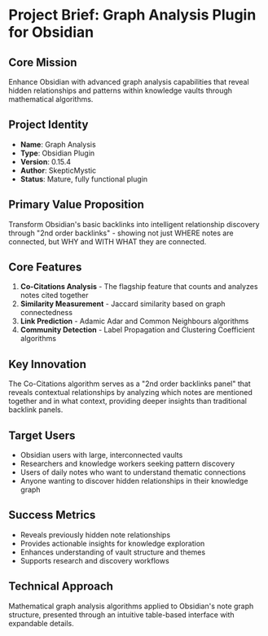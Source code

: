 # Project Brief: Graph Analysis Plugin for Obsidian

## Core Mission
Enhance Obsidian with advanced graph analysis capabilities that reveal hidden relationships and patterns within knowledge vaults through mathematical algorithms.

## Project Identity
- **Name**: Graph Analysis
- **Type**: Obsidian Plugin
- **Version**: 0.15.4
- **Author**: SkepticMystic
- **Status**: Mature, fully functional plugin

## Primary Value Proposition
Transform Obsidian's basic backlinks into intelligent relationship discovery through "2nd order backlinks" - showing not just WHERE notes are connected, but WHY and WITH WHAT they are connected.

## Core Features
1. **Co-Citations Analysis** - The flagship feature that counts and analyzes notes cited together
2. **Similarity Measurement** - Jaccard similarity based on graph connectedness
3. **Link Prediction** - Adamic Adar and Common Neighbours algorithms
4. **Community Detection** - Label Propagation and Clustering Coefficient algorithms

## Key Innovation
The Co-Citations algorithm serves as a "2nd order backlinks panel" that reveals contextual relationships by analyzing which notes are mentioned together and in what context, providing deeper insights than traditional backlink panels.

## Target Users
- Obsidian users with large, interconnected vaults
- Researchers and knowledge workers seeking pattern discovery
- Users of daily notes who want to understand thematic connections
- Anyone wanting to discover hidden relationships in their knowledge graph

## Success Metrics
- Reveals previously hidden note relationships
- Provides actionable insights for knowledge exploration
- Enhances understanding of vault structure and themes
- Supports research and discovery workflows

## Technical Approach
Mathematical graph analysis algorithms applied to Obsidian's note graph structure, presented through an intuitive table-based interface with expandable details.
